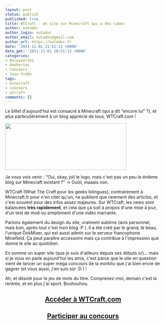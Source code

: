 ```yaml
---
layout: post
status: publish
published: true
title: WTCraft - Un site sur Minecraft qui a des cubes
author: outadoc
author_login: outadoc
author_email: outadoc@gmail.com
author_url: https://outadoc.fr
date: '2011-11-01 21:51:12 +0000'
date_gmt: '2011-11-01 20:51:12 +0000'
categories:
- Découvertes
- Geekeries
- Concours
- Jeux Vidéo
tags:
- minecraft
- concours
- wtcraft
comments: []
---
```

<p>Le billet d'aujourd'hui est consacré à Minecraft (qui a dit "encore lui" ?), et plus particulièrement à un blog apprécié de tous, WTCraft.com !</p>
<p><a href="http://www.wtcraft.com/"><img class="aligncenter size-full wp-image-560" title="WTCraft" src="https://outadoc.fr/wp-content/uploads/2011/11/wtc1.png" alt="" width="392" height="151" /></a></p>
<p>Je vous vois venir : "Oui, okay, joli le logo, mais c'est pas un peu le énième blog sur Minecraft existant ?" -> Ouiiii, maaais non.</p>
<p>WTCraft (What The Craft pour les geeks bilingues), contrairement à Minecraft.fr pour n'en citer qu'un, ne publient que rarement des articles, et c'est souvent pour des infos assez majeures. Sur WTCraft, les news sont balancées <strong>très rapidement</strong>, et cela que ça soit à propos d'une mise à jour, d'un test de mod ou simplement d'une vidéo marrante.</p>
<p>Parlons également du design du site, vraiment sublime (avis personnel, mais bon, après tout c'est mon blog :P ). Il a été créé par le grand, le beau, l'unique DokMixer, qui est aussi admin sur le serveur francophone Minefield. Ça peut paraître accessoire mais ça contribue à l'impression que donne le site au quotidien.</p>
<p>En somme un super site (que je suis d'ailleurs depuis ses débuts o/)... mais si je vous en parle aujourd'hui les amis, c'est parce que le site en question vient de lancer un super méga concours de la morkitu que j'ai bien envie de gagner (et vous aussi, j'en suis sûr :D ) !</p>
<p>Ah, et désolé pour le jeu de mots du titre. Comprenez-moi, demain c'est la rentrée, et en plus j'ai sport. Bouhouhou. </mylife></p>
<h2 style="text-align: center;"><a href="http://www.wtcraft.com/">Accéder à WTCraft.com</a></h2>
<h2 style="text-align: center;"><a href="http://www.wtcraft.com/concours-minecraft-xperia-play-a-gagner-6760.html">Participer au concours</a></h2>
